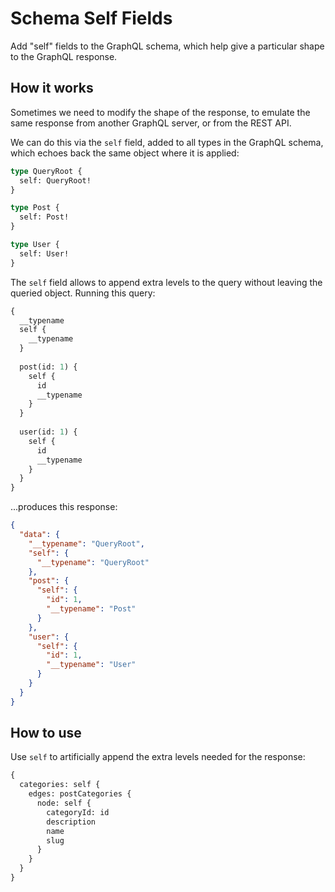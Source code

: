# Schema Self Fields

Add "self" fields to the GraphQL schema, which help give a particular shape to the GraphQL response.

## How it works

Sometimes we need to modify the shape of the response, to emulate the same response from another GraphQL server, or from the REST API.

We can do this via the `self` field, added to all types in the GraphQL schema, which echoes back the same object where it is applied:

```graphql
type QueryRoot {
  self: QueryRoot!
}

type Post {
  self: Post!
}

type User {
  self: User!
}
```

The `self` field allows to append extra levels to the query without leaving the queried object. Running this query:

```graphql
{
  __typename
  self {
    __typename
  }
  
  post(id: 1) {
    self {
      id
      __typename
    }
  }
  
  user(id: 1) {
    self {
      id
      __typename
    }
  }
}
```

...produces this response:

```json
{
  "data": {
    "__typename": "QueryRoot",
    "self": {
      "__typename": "QueryRoot"
    },
    "post": {
      "self": {
        "id": 1,
        "__typename": "Post"
      }
    },
    "user": {
      "self": {
        "id": 1,
        "__typename": "User"
      }
    }
  }
}
```

## How to use

Use `self` to artificially append the extra levels needed for the response:

```graphql
{
  categories: self {
    edges: postCategories {
      node: self {
        categoryId: id
        description
        name
        slug
      }
    }
  }
}
```
